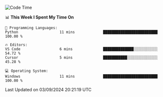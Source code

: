 
<!--START_SECTION:waka-->
![Code Time](http://img.shields.io/badge/Code%20Time-713%20hrs%2052%20mins-blue)

📊 **This Week I Spent My Time On** 

```text
💬 Programming Languages: 
Python                   11 mins             █████████████████████████   100.00 % 

🔥 Editors: 
VS Code                  6 mins              ██████████████░░░░░░░░░░░   54.72 % 
Cursor                   5 mins              ███████████░░░░░░░░░░░░░░   45.28 % 

💻 Operating System: 
Windows                  11 mins             █████████████████████████   100.00 % 
```


 Last Updated on 03/09/2024 20:21:19 UTC
<!--END_SECTION:waka-->
